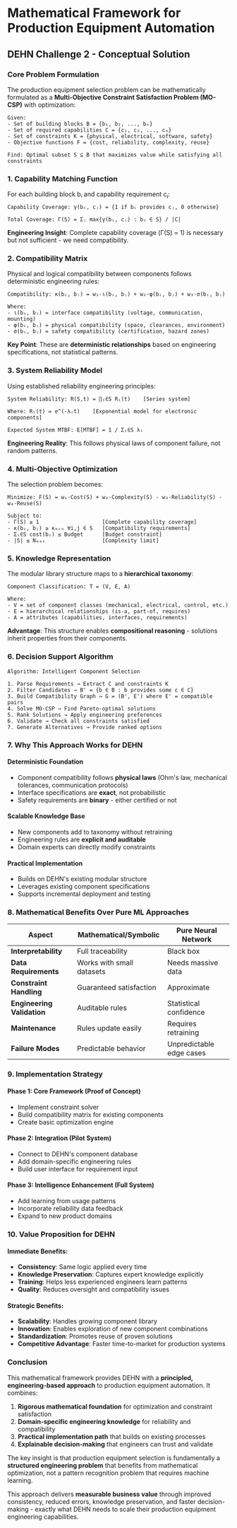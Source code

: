 # Mathematical Framework for Production Equipment Automation
## DEHN Challenge 2 - Conceptual Solution

### Core Problem Formulation

The production equipment selection problem can be mathematically formulated as a **Multi-Objective Constraint Satisfaction Problem (MO-CSP)** with optimization:

```
Given:
- Set of building blocks B = {b₁, b₂, ..., bₙ}
- Set of required capabilities C = {c₁, c₂, ..., cₘ}
- Set of constraints K = {physical, electrical, software, safety}
- Objective functions F = {cost, reliability, complexity, reuse}

Find: Optimal subset S ⊆ B that maximizes value while satisfying all constraints
```

### 1. Capability Matching Function

For each building block bᵢ and capability requirement cⱼ:

```
Capability Coverage: γ(bᵢ, cⱼ) = {1 if bᵢ provides cⱼ, 0 otherwise}

Total Coverage: Γ(S) = Σⱼ max{γ(bᵢ, cⱼ) : bᵢ ∈ S} / |C|
```

**Engineering Insight**: Complete capability coverage (Γ(S) = 1) is necessary but not sufficient - we need compatibility.

### 2. Compatibility Matrix

Physical and logical compatibility between components follows deterministic engineering rules:

```
Compatibility: κ(bᵢ, bⱼ) = w₁·ι(bᵢ, bⱼ) + w₂·φ(bᵢ, bⱼ) + w₃·σ(bᵢ, bⱼ)

Where:
- ι(bᵢ, bⱼ) = interface compatibility (voltage, communication, mounting)
- φ(bᵢ, bⱼ) = physical compatibility (space, clearances, environment)
- σ(bᵢ, bⱼ) = safety compatibility (certification, hazard zones)
```

**Key Point**: These are **deterministic relationships** based on engineering specifications, not statistical patterns.

### 3. System Reliability Model

Using established reliability engineering principles:

```
System Reliability: R(S,t) = ∏ᵢ∈S Rᵢ(t)    [Series system]

Where: Rᵢ(t) = e^(-λᵢt)    [Exponential model for electronic components]

Expected System MTBF: E[MTBF] = 1 / Σᵢ∈S λᵢ
```

**Engineering Reality**: This follows physical laws of component failure, not random patterns.

### 4. Multi-Objective Optimization

The selection problem becomes:

```
Minimize: F(S) = w₁·Cost(S) + w₂·Complexity(S) - w₃·Reliability(S) - w₄·Reuse(S)

Subject to:
- Γ(S) ≥ 1                    [Complete capability coverage]
- κ(bᵢ, bⱼ) ≥ κₘᵢₙ ∀i,j ∈ S   [Compatibility requirements]
- Σᵢ∈S cost(bᵢ) ≤ Budget      [Budget constraint]
- |S| ≤ Nₘₐₓ                  [Complexity limit]
```

### 5. Knowledge Representation

The modular library structure maps to a **hierarchical taxonomy**:

```
Component Classification: T = (V, E, A)

Where:
- V = set of component classes (mechanical, electrical, control, etc.)
- E = hierarchical relationships (is-a, part-of, requires)
- A = attributes (capabilities, interfaces, requirements)
```

**Advantage**: This structure enables **compositional reasoning** - solutions inherit properties from their components.

### 6. Decision Support Algorithm

```
Algorithm: Intelligent Component Selection

1. Parse Requirements → Extract C and constraints K
2. Filter Candidates → B' = {b ∈ B : b provides some c ∈ C}
3. Build Compatibility Graph → G = (B', E') where E' = compatible pairs
4. Solve MO-CSP → Find Pareto-optimal solutions
5. Rank Solutions → Apply engineering preferences
6. Validate → Check all constraints satisfied
7. Generate Alternatives → Provide ranked options
```

### 7. Why This Approach Works for DEHN

#### **Deterministic Foundation**
- Component compatibility follows **physical laws** (Ohm's law, mechanical tolerances, communication protocols)
- Interface specifications are **exact**, not probabilistic
- Safety requirements are **binary** - either certified or not

#### **Scalable Knowledge Base**
- New components add to taxonomy without retraining
- Engineering rules are **explicit and auditable**
- Domain experts can directly modify constraints

#### **Practical Implementation**
- Builds on DEHN's existing modular structure
- Leverages existing component specifications
- Supports incremental deployment and testing

### 8. Mathematical Benefits Over Pure ML Approaches

| Aspect | Mathematical/Symbolic | Pure Neural Network |
|--------|----------------------|-------------------|
| **Interpretability** | Full traceability | Black box |
| **Data Requirements** | Works with small datasets | Needs massive data |
| **Constraint Handling** | Guaranteed satisfaction | Approximate |
| **Engineering Validation** | Auditable rules | Statistical confidence |
| **Maintenance** | Rules update easily | Requires retraining |
| **Failure Modes** | Predictable behavior | Unpredictable edge cases |

### 9. Implementation Strategy

#### **Phase 1: Core Framework** (Proof of Concept)
- Implement constraint solver
- Build compatibility matrix for existing components
- Create basic optimization engine

#### **Phase 2: Integration** (Pilot System)
- Connect to DEHN's component database
- Add domain-specific engineering rules
- Build user interface for requirement input

#### **Phase 3: Intelligence Enhancement** (Full System)
- Add learning from usage patterns
- Incorporate reliability data feedback
- Expand to new product domains

### 10. Value Proposition for DEHN

#### **Immediate Benefits**:
- **Consistency**: Same logic applied every time
- **Knowledge Preservation**: Captures expert knowledge explicitly
- **Training**: Helps less experienced engineers learn patterns
- **Quality**: Reduces oversight and compatibility issues

#### **Strategic Benefits**:
- **Scalability**: Handles growing component library
- **Innovation**: Enables exploration of new component combinations
- **Standardization**: Promotes reuse of proven solutions
- **Competitive Advantage**: Faster time-to-market for production systems

### Conclusion

This mathematical framework provides DEHN with a **principled, engineering-based approach** to production equipment automation. It combines:

1. **Rigorous mathematical foundation** for optimization and constraint satisfaction
2. **Domain-specific engineering knowledge** for reliability and compatibility
3. **Practical implementation path** that builds on existing processes
4. **Explainable decision-making** that engineers can trust and validate

The key insight is that production equipment selection is fundamentally a **structured engineering problem** that benefits from mathematical optimization, not a pattern recognition problem that requires machine learning.

This approach delivers **measurable business value** through improved consistency, reduced errors, knowledge preservation, and faster decision-making - exactly what DEHN needs to scale their production equipment engineering capabilities.
